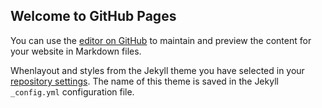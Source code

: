 ## Welcome to GitHub Pages

You can use the [editor on GitHub](https://github.com/AhmedSalama1/AhmedSalama1.github.io/edit/master/index.md) to maintain and preview the content for your website in Markdown files.

Whenlayout and styles from the Jekyll theme you have selected in your [repository settings](https://github.com/AhmedSalama1/AhmedSalama1.github.io/settings). The name of this theme is saved in the Jekyll `_config.yml` configuration file.
